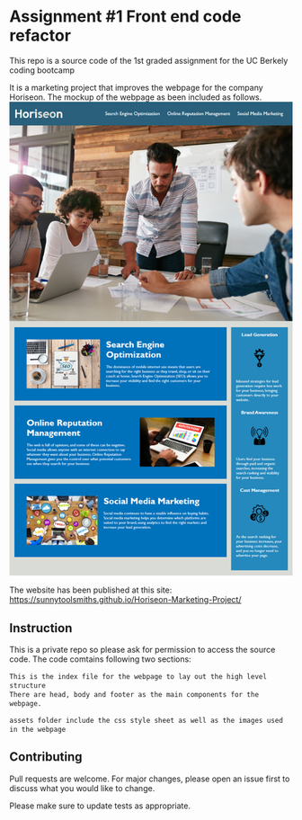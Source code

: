 # Assignment #1 Front end code refactor

This repo is a source code of the 1st graded assignment for the UC Berkely coding bootcamp

It is a marketing project that improves the webpage for the company Horiseon.
The mockup of the webpage as been included as follows. 
![homepgae(.)](./assets/images/homepage.png)

The website has been published at this site: https://sunnytoolsmiths.github.io/Horiseon-Marketing-Project/

## Instruction

This is a private repo so please ask for permission to access the source code.
The code comtains following two sections:

```index file
This is the index file for the webpage to lay out the high level structure
There are head, body and footer as the main components for the webpage. 
```

```assets folder 
assets folder include the css style sheet as well as the images used in the webpage
```

## Contributing
Pull requests are welcome. For major changes, please open an issue first to discuss what you would like to change.

Please make sure to update tests as appropriate.
